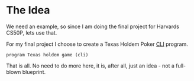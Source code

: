 # The Idea

We need an example, so since I am doing the final project for Harvards CS50P, lets use that. 

For my final project I choose to create a Texas Holdem Poker [CLI](Definitions/cli.md) program. 

```
program Texas holdem game (cli) 
```

That is all. No need to do more here, it is, after all, just an idea - not a full-blown blueprint. 